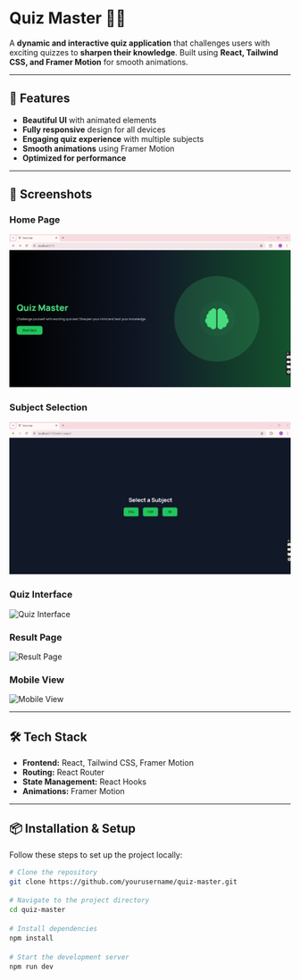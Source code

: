 # Quiz Master 🧠🎯  
A **dynamic and interactive quiz application** that challenges users with exciting quizzes to **sharpen their knowledge**. Built using **React, Tailwind CSS, and Framer Motion** for smooth animations.

---

## 🚀 Features  
- **Beautiful UI** with animated elements  
- **Fully responsive** design for all devices  
- **Engaging quiz experience** with multiple subjects  
- **Smooth animations** using Framer Motion  
- **Optimized for performance**  

---

## 📸 Screenshots  
### Home Page  
![Home Page](https://github.com/ItsMeAreebaAmjad/QuizApp-React/blob/main/image1.png)  

### Subject Selection  
![Subject Selection](https://github.com/ItsMeAreebaAmjad/QuizApp-React/blob/main/image2.png)  

### Quiz Interface  
![Quiz Interface](screenshots/quiz-interface.png)  

### Result Page  
![Result Page](screenshots/result.png)  

### Mobile View  
![Mobile View](screenshots/mobile-view.png)  

---

## 🛠️ Tech Stack  
- **Frontend:** React, Tailwind CSS, Framer Motion  
- **Routing:** React Router  
- **State Management:** React Hooks  
- **Animations:** Framer Motion  

---

## 📦 Installation & Setup  
Follow these steps to set up the project locally:  

```bash
# Clone the repository
git clone https://github.com/yourusername/quiz-master.git

# Navigate to the project directory
cd quiz-master

# Install dependencies
npm install

# Start the development server
npm run dev
